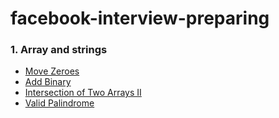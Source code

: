 # facebook-interview-preparing

### 1. Array and strings
 - [Move Zeroes](./array-and-strings/1.move-zeroes.md)
 - [Add Binary](./array-and-strings/2.add-binary.md)
 - [Intersection of Two Arrays II](./array-and-strings/3.intersection-of-two-arrays-II.md)
 - [Valid Palindrome](./array-and-strings/5-valid-palindrome.md)